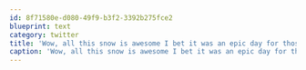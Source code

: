 ```yaml
---
id: 8f71580e-d080-49f9-b3f2-3392b275fce2
blueprint: text
category: twitter
title: 'Wow, all this snow is awesome I bet it was an epic day for those who hit opening day at Big White.'
caption: 'Wow, all this snow is awesome I bet it was an epic day for those who hit opening day at Big White.'
---
```


